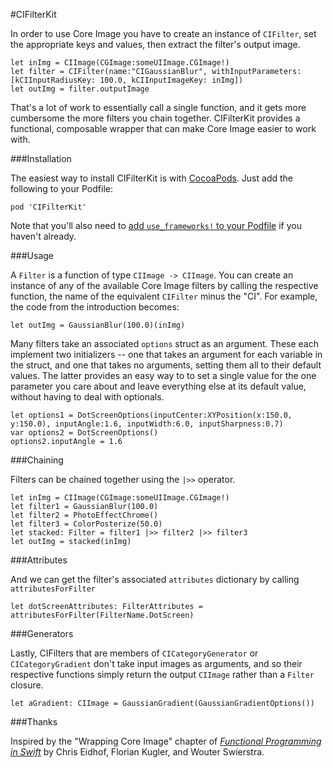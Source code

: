 #CIFilterKit

In order to use Core Image you have to create an instance of `CIFilter`, set the appropriate keys and values, then extract the filter's output image. 

    let inImg = CIImage(CGImage:someUIImage.CGImage!)
    let filter = CIFilter(name:"CIGaussianBlur", withInputParameters:[kCIInputRadiusKey: 100.0, kCIInputImageKey: inImg])
    let outImg = filter.outputImage

That's a lot of work to essentially call a single function, and it gets more cumbersome the more filters you chain together. CIFilterKit provides a functional, composable wrapper that can make Core Image easier to work with.

###Installation

The easiest way to install CIFilterKit is with [CocoaPods](cocoapods.org). Just add the following to your Podfile:

    pod 'CIFilterKit'

Note that you'll also need to [add `use_frameworks!` to your Podfile](http://blog.cocoapods.org/CocoaPods-0.36/) if you haven't already.

###Usage

A `Filter` is a function of type `CIImage -> CIImage`. You can create an instance of any of the available Core Image filters by calling the respective function, the name of the equivalent `CIFilter` minus the "CI". For example, the code from the introduction becomes:

    let outImg = GaussianBlur(100.0)(inImg)

Many filters take an associated `options` struct as an argument. These each implement two initializers -- one that takes an argument for each variable in the struct, and one that takes no arguments, setting them all to their default values. The latter provides an easy way to to set a single value for the one parameter you care about and leave everything else at its default value, without having to deal with optionals.

    let options1 = DotScreenOptions(inputCenter:XYPosition(x:150.0, y:150.0), inputAngle:1.6, inputWidth:6.0, inputSharpness:0.7)
    var options2 = DotScreenOptions()
    options2.inputAngle = 1.6

###Chaining

Filters can be chained together using the `|>>` operator.

    let inImg = CIImage(CGImage:someUIImage.CGImage!)
    let filter1 = GaussianBlur(100.0)
    let filter2 = PhotoEffectChrome()
    let filter3 = ColorPosterize(50.0)
    let stacked: Filter = filter1 |>> filter2 |>> filter3
    let outImg = stacked(inImg)

###Attributes

And we can get the filter's associated `attributes` dictionary by calling `attributesForFilter`

    let dotScreenAttributes: FilterAttributes = attributesForFilter(FilterName.DotScreen)

###Generators

Lastly, CIFilters that are members of `CICategoryGenerator` or `CICategoryGradient` don't take input images as arguments, and so their respective functions simply return the output `CIImage` rather than a `Filter` closure.

    let aGradient: CIImage = GaussianGradient(GaussianGradientOptions())

###Thanks

Inspired by the "Wrapping Core Image" chapter of [*Functional Programming in Swift*](http://www.objc.io/books/) by Chris Eidhof, Florian Kugler, and Wouter Swierstra.